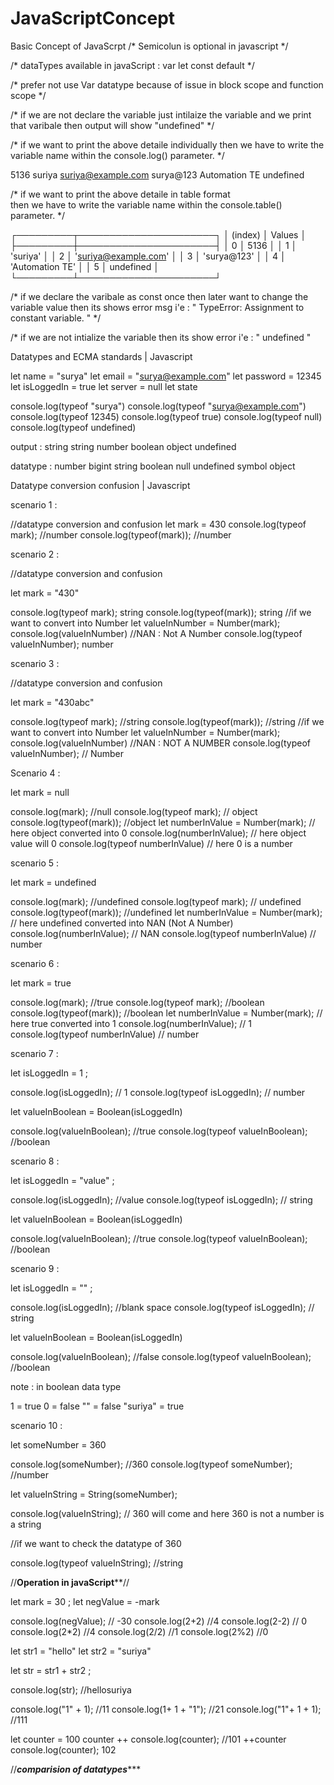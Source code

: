 # JavaScriptConcept
Basic Concept of JavaScrpt
/* 
Semicolun is optional in javascript 
*/

/* 
dataTypes available in javaScript : 
var
let 
const
default
*/

/* 
prefer not use Var datatype because of issue in block scope and function scope
*/

/* 
if we are not declare the variable just intilaize the variable and
we print that varibale then output will show "undefined"
*/

/*
if we want to print the above detaile individually 
then we have to write the variable name within the console.log() parameter.
*/

5136
suriya
suriya@example.com
surya@123
Automation TE
undefined

/*
if we want to print the above detaile in table format  
then we have to write the variable name within the console.table() parameter.
*/

┌─────────┬──────────────────────┐
│ (index) │        Values        │
├─────────┼──────────────────────┤
│    0    │         5136         │
│    1    │       'suriya'       │
│    2    │ 'suriya@example.com' │
│    3    │     'surya@123'      │
│    4    │   'Automation TE'    │
│    5    │      undefined       │
└─────────┴──────────────────────┘

/*
if we declare the varibale as const once then 
later want to change the variable value then its shows error msg 
i'e : " TypeError: Assignment to constant variable. "
*/

/* if we are not intialize the variable then its show error 
i'e : " undefined "

Datatypes and ECMA standards | Javascript

let name = "surya"
let email = "surya@example.com"
let password = 12345
let isLoggedIn = true 
let server = null 
let state

console.log(typeof "surya")
console.log(typeof "surya@example.com")
console.log(typeof 12345)
console.log(typeof true)
console.log(typeof null)
console.log(typeof undefined)

output : 
string
string
number
boolean
object
undefined

datatype :
number 
bigint
string
boolean
null
undefined 
symbol
object

Datatype conversion confusion | Javascript

scenario 1 :

//datatype conversion and confusion
let mark = 430 
console.log(typeof mark); //number
console.log(typeof(mark)); //number

scenario 2 :

//datatype conversion and confusion

let mark = "430"

console.log(typeof mark); string
console.log(typeof(mark)); string 
//if we want to convert into Number
let valueInNumber = Number(mark); 
console.log(valueInNumber) //NAN : Not A Number
console.log(typeof valueInNumber); number

scenario 3 :

//datatype conversion and confusion

let mark = "430abc"

console.log(typeof mark);  //string
console.log(typeof(mark)); //string
//if we want to convert into Number
let valueInNumber = Number(mark);
console.log(valueInNumber) //NAN : NOT A NUMBER
console.log(typeof valueInNumber); // Number

Scenario 4 :

let mark = null

console.log(mark); //null
console.log(typeof mark); // object 
console.log(typeof(mark)); //object
let numberInValue = Number(mark); // here object converted into 0 
console.log(numberInValue); // here object value will 0
console.log(typeof numberInValue) // here 0 is a number

scenario 5 :

let mark = undefined

console.log(mark); //undefined 
console.log(typeof mark); // undefined 
console.log(typeof(mark)); //undefined 
let numberInValue = Number(mark); // here undefined converted into NAN (Not A Number)
console.log(numberInValue); // NAN
console.log(typeof numberInValue) // number

scenario 6 :

let mark = true

console.log(mark); //true
console.log(typeof mark); //boolean
console.log(typeof(mark)); //boolean
let numberInValue = Number(mark); // here true converted into 1 
console.log(numberInValue); // 1
console.log(typeof numberInValue) // number

scenario 7 :

let isLoggedIn = 1 ;

console.log(isLoggedIn); // 1
console.log(typeof isLoggedIn); // number

let valueInBoolean = Boolean(isLoggedIn)

console.log(valueInBoolean); //true
console.log(typeof valueInBoolean); //boolean

scenario 8 :

let isLoggedIn = "value" ;

console.log(isLoggedIn); //value
console.log(typeof isLoggedIn); // string

let valueInBoolean = Boolean(isLoggedIn)

console.log(valueInBoolean); //true
console.log(typeof valueInBoolean); //boolean

scenario 9 :

let isLoggedIn = "" ;

console.log(isLoggedIn); //blank space
console.log(typeof isLoggedIn); // string

let valueInBoolean = Boolean(isLoggedIn)

console.log(valueInBoolean); //false
console.log(typeof valueInBoolean); //boolean

note :
in boolean data type

1 = true
0 = false 
"" = false
"suriya" = true

scenario 10 :

let someNumber = 360

console.log(someNumber); //360
console.log(typeof someNumber); //number

let valueInString = String(someNumber);

console.log(valueInString); // 360 will come and here 360 is not a number is a string

//if we want to check the datatype of 360

console.log(typeof valueInString); //string



//******************Operation in javaScript********************//

let mark = 30 ;
let negValue = -mark

console.log(negValue); // -30 
console.log(2+2) //4
console.log(2-2) // 0
console.log(2*2) //4
console.log(2/2) //1
console.log(2%2) //0

let str1 = "hello"
let str2 = "suriya"

let str = str1 + str2 ;

console.log(str); //hellosuriya 

console.log("1" + 1); //11
console.log(1+ 1 + "1"); //21
console.log("1"+ 1 + 1); //111


let counter = 100 
counter ++ 
console.log(counter); //101
++counter
console.log(counter); 102


//***********comparision of datatypes**************










